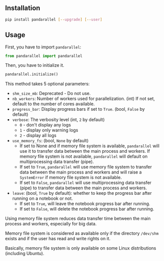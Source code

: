 ## Installation

```bash
pip install pandarallel [--upgrade] [--user]
```

## Usage

First, you have to import `pandarallel`:

```python
from pandarallel import pandarallel
```

Then, you have to initialize it.

```python
pandarallel.initialize()
```

This method takes 5 optional parameters:

- `shm_size_mb`: Deprecated - Do not use.
- `nb_workers`: Number of workers used for parallelization. (int)
  If not set, default to the number of cores available.
- `progress_bar`: Display progress bars if set to `True`. (bool, `False` by default)
- `verbose`: The verbosity level (int, `2` by default)
    * `0` - don't display any logs
    * `1` - display only warning logs
    * `2` - display all logs
- `use_memory_fs`: (bool, `None` by default)
    * If set to None and if memory file system is available, `pandarallel` will use it to
    transfer data between the main process and workers. If memory file system is not
    available, `pandarallel` will default on multiprocessing data transfer (pipe).
    * If set to `True`, `pandarallel` will use memory file system to transfer data between
    the main process and workers and will raise a `SystemError` if memory file system is
    not available.
    * If set to `False`, `pandarallel` will use multiprocessing data transfer (pipe) to
    transfer data between the main process and workers.
- `leave`: (bool, `True` by default): whether to keep the progress bar after running on a notebook or not.
    * If set to `True`, will leave the notebook progress bar after running.
    * If set to `False`, will delete the notebook progress bar after running.

Using memory file system reduces data transfer time between the main process and
workers, especially for big data.

Memory file system is considered as available only if the directory `/dev/shm` exists
and if the user has read and write rights on it.

Basically, memory file system is only available on some Linux distributions (including
Ubuntu).
